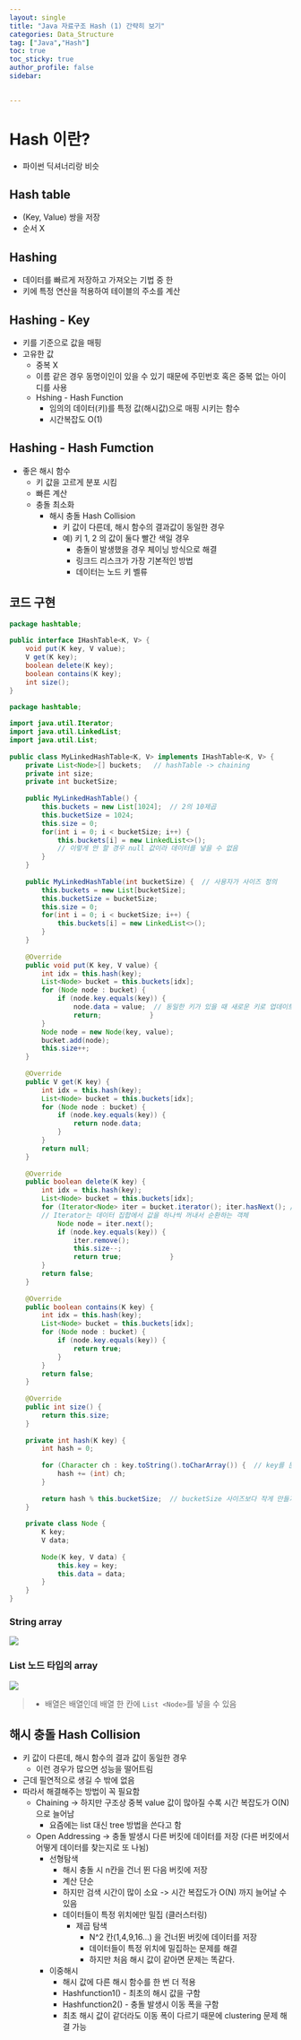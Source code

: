 ```yaml
---
layout: single
title: "Java 자료구조 Hash (1) 간략히 보기"
categories: Data_Structure
tag: ["Java","Hash"]
toc: true
toc_sticky: true
author_profile: false
sidebar:
  

---
```

# Hash 이란?
- 파이썬 딕셔너리랑 비슷


## Hash table
- (Key, Value) 쌍을 저장
- 순서 X

## Hashing
- 데이터를 빠르게 저장하고 가져오는 기법 중 한
- 키에 특정 연산을 적용하여 테이블의 주소를 계산

## Hashing - Key
- 키를 기준으로 값을 매핑
- 고유한 값
	- 중복 X
	- 이름 같은 경우 동명이인이 있을 수 있기 때문에 주민번호 혹은 중복 없는 아이디를 사용
	- Hshing - Hash Function
		- 임의의 데이터(키)를 특정 값(해시값)으로 매핑 시키는 함수
		- 시간복잡도 O(1)

## Hashing - Hash Fumction
- 좋은 해시 함수
	- 키 값을 고르게 분포 시킴
	- 빠른 계산
	- 충돌 최소화
		- 해시 충돌 Hash Collision
			- 키 값이 다른데, 해시 함수의 결과값이 동일한 경우
			- 예) 키 1, 2 의 값이 둘다 빨간 색일 경우
				- 충돌이 발생했을 경우 체이닝 방식으로 해결
				- 링크드 리스크가 가장 기본적인 방법
				- 데이터는 노드 키 벨류

## 코드 구현

```java
package hashtable;  
  
public interface IHashTable<K, V> {  
    void put(K key, V value);  
    V get(K key);  
    boolean delete(K key);  
    boolean contains(K key);  
    int size();  
}
```

```java
package hashtable;  
  
import java.util.Iterator;  
import java.util.LinkedList;  
import java.util.List;  
  
public class MyLinkedHashTable<K, V> implements IHashTable<K, V> {  
    private List<Node>[] buckets;   // hashTable -> chaining  
    private int size;  
    private int bucketSize;  
  
    public MyLinkedHashTable() {  
        this.buckets = new List[1024];  // 2의 10제곱  
        this.bucketSize = 1024;  
        this.size = 0;  
        for(int i = 0; i < bucketSize; i++) {  
            this.buckets[i] = new LinkedList<>();  
            // 이렇게 안 할 경우 null 값이라 데이터를 넣을 수 없음
        }  
    }  
  
    public MyLinkedHashTable(int bucketSize) {  // 사용자가 사이즈 정의
        this.buckets = new List[bucketSize];  
        this.bucketSize = bucketSize;  
        this.size = 0;  
        for(int i = 0; i < bucketSize; i++) {  
            this.buckets[i] = new LinkedList<>();  
        }  
    }  
  
    @Override  
    public void put(K key, V value) {  
        int idx = this.hash(key);  
        List<Node> bucket = this.buckets[idx];  
        for (Node node : bucket) {  
            if (node.key.equals(key)) {  
                node.data = value;  // 동일한 키가 있을 때 새로운 키로 업데이트
                return;            }  
        }  
        Node node = new Node(key, value);  
        bucket.add(node);  
        this.size++;  
    }  
  
    @Override  
    public V get(K key) {  
        int idx = this.hash(key);  
        List<Node> bucket = this.buckets[idx];  
        for (Node node : bucket) {  
            if (node.key.equals(key)) {  
                return node.data;  
            }  
        }  
        return null;  
    }  
  
    @Override  
    public boolean delete(K key) {  
        int idx = this.hash(key);  
        List<Node> bucket = this.buckets[idx];  
        for (Iterator<Node> iter = bucket.iterator(); iter.hasNext(); // 데이터 없을 때 까지) {  
        // Iterator는 데이터 집합에서 값을 하나씩 꺼내서 순환하는 객체
            Node node = iter.next();  
            if (node.key.equals(key)) {  
                iter.remove();  
                this.size--;  
                return true;            }  
        }  
        return false;  
    }  
  
    @Override  
    public boolean contains(K key) {  
        int idx = this.hash(key);  
        List<Node> bucket = this.buckets[idx];  
        for (Node node : bucket) {  
            if (node.key.equals(key)) {  
                return true;  
            }  
        }  
        return false;  
    }  
  
    @Override  
    public int size() {  
        return this.size;  
    }  
  
    private int hash(K key) {  
        int hash = 0;  
  
        for (Character ch : key.toString().toCharArray()) {  // key를 문자열로 바꾸고 다시 to CharArray로 바꿔줌 -> 문자를 한 글자로 다 쪼개버림 -> Abcde -> A b c d e
            hash += (int) ch;  
        }  
  
        return hash % this.bucketSize;  // bucketSize 사이즈보다 작게 만들기
    }  
  
    private class Node {  
        K key;  
        V data;  
  
        Node(K key, V data) {  
            this.key = key;  
            this.data = data;  
        }  
    }  
}
```

### String array

![](https://i.imgur.com/1ENNhtw.png)

### List 노드 타입의 array
![](https://i.imgur.com/6zBsQld.png)
>- 배열은 배열인데 배열 한 칸에 `List <Node>`를 넣을 수 있음

## 해시 충돌 Hash Collision

- 키 값이 다른데, 해시 함수의 결과 값이 동일한 경우
	- 이런 경우가 많으면 성능을 떨어트림
- 근데 필연적으로 생길 수 밖에 없음
- 따라서 해결해주는 방법이 꼭 필요함
	- Chaining -> 하지만 구조상 중복 value 값이 많아질 수록 시간 복잡도가 O(N) 으로 늘어남
		- 요즘에는 list 대신 tree 방법을 쓴다고 함 
	- Open Addressing -> 충돌 발생시 다른 버킷에 데이터를 저장 (다른 버킷에서 어떻게 데이터를 찾는지로 또 나뉨)
		- 선형탐색
			- 해시 충돌 시 n칸을 건너 뛴 다음 버킷에 저장
			- 계산 단순
			- 하지만 검색 시간이 많이 소요 -> 시간 복잡도가 O(N) 까지 늘어날 수 있음
			- 데이터들이 특정 위치에만 밀집 (클러스터링)
				- 제곱 탐색
					- N^2 칸(1,4,9,16...) 을 건너뛴 버킷에 데이터를 저장
					- 데이터들이 특정 위치에 밀집하는 문제를 해결
					- 하지만 처음 해시 값이 같아면 문제는 똑같다.
		- 이중해시
			- 해시 값에 다른 해시 함수를 한 번 더 적용
			- Hashfunction1() - 최초의 해시 값을 구함
			- Hashfunction2() - 충돌 발생시 이동 폭을 구함
			- 최초 해시 값이 같더라도 이동 폭이 다르기 때문에 clustering 문제 해결 가능
